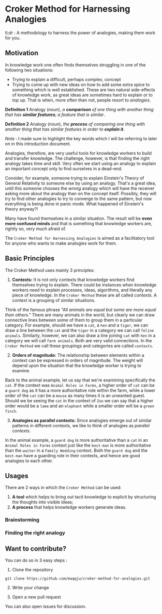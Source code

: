 # Croker Method for Harnessing Analogies
tl;dr : A methodology to harness the power of analogies, making them work for you.

## Motivation
In knowledge work one often finds themselves struggling in one of the following two situations:
  * Trying to explain a difficult, perhaps complex, concept
  * Trying to come up with new ideas on how to add some extra spice to something which is well established.
These are two natural side-effects of knowledge work, as great ideas are sometimes hard to explain or to top up. That is when, more often than not, people resort to *analogies*.

**Definition 1** Analogy (*noun*), *a **comparison** of one thing with another thing that has **similar features**; a feature that is similar*.

**Definition 2** Analogy (*noun*), *the **process** of comparing one thing with another thing that has similar features in order to **explain it***.

*Note* : I made sure to highlight the key words which I will be referring to later on in this introduction document.

Analogies, therefore, are very useful tools for knowledge workers to build and transfer knowledge. The challenge, however, is that finding the right analogy takes time and skill. Very often we start using an analogy to explain an important concept only to find ourselves in a dead-end.
 
Consider, for example, someone trying to explain Einstein's Theory of General Relativity to someone else by using an analogy. That's a great idea, until this someone chooses the *wrong* analogy which will have the receiver asking more about the analogy than on the concept itself. Possibly, they will try to find other analogies to try to converge to the same pattern, but now everything is being done in panic mode. What happened of Einstein's theory anyway?!

Many have found themselves in a similar situation. The result will be **even more confused minds** and that is something that knowledge workers are, rightly so, very much afraid of.

The ``Croker Method for Harnessing Analogies`` is aimed as a facilitatory tool for anyone who wants to make analogies work for them.

## Basic Principles

The Croker Method uses mainly 3 principles:

1. **Contexts:** It is not only contexts that knowledge workers find themselves trying to explain. There could be instances when knowledge workers need to explain processes, ideas, algorithms, and literally any piece of knowledge. In the ``Croker Method`` these are all called *contexts*. A context is a grouping of similar situations. 

  Think of the famous phrase *"All animals are equal but some are more equal than others."* There are many animals in the world, but clearly we can draw connective lines between some of them to group them in a particular category. For example, should we have a ``cat``, a ``hen`` and a ``tiger``, we can draw a line between the ``cat`` and the ``tiger`` in a category we can call ``feline animals``. Similarly, however, we can also draw a line joining ``cat`` with ``hen`` in a category we will call ``farm animals``. Both are very valid connections. In the ``Croker Method`` we call these groupings and categories are called ``contexts``.

2. **Orders of magnitude:** The relationship between elements within a context can be expressed in orders of magnitude. The weight will depend upon the situation that the knowledge worker is trying to examine.

  Back to the animal example, let us say that we're examining specifically the ``cat``. If the context was ``Animal Roles in Farms``, a higher order of ``cat`` can be a ``guard dog`` as it has a more authoritative role within the farm, while a lower order of the ``cat`` can be a ``mouse`` as many times it is an unwanted guest. Should we be seeing the ``cat`` in the context of ``Zoo`` we can say that a higher order would be a ``lama`` and an ``elephant`` while a smaller order will be a ``green finch``.

3. **Analogies as parallel contexts:** Since analogies emerge out of similar patterns in different contexts, we like to think of analogies as *parallel contexts*.

  In the animal example, a ``guard dog`` is more authoritative than a ``cat`` in an ``Animal Roles in Farms`` context just like the ``best-man`` is more authoritative than the ``waiter`` in a ``Family Wedding`` context. Both the ``guard dog`` and the ``best-man`` have a guarding role in their contexts, and hence are good analogies to each other.


## Usages

There are 2 ways in which the ``Croker Method`` can be used:

1. **A tool** which helps to bring out tacit knowledge to explicit by structuring the thoughts into visible ideas;
2. **A process** that helps knowledge workers generate ideas.


### Brainstorming
### Finding the right analogy

## Want to contribute?
You can do so in 3 easy steps :


1. Clone the repository

``git clone https://github.com/maqqju/croker-method-for-analogies.git``

2. Write your change

3. Open a new pull request


You can also open issues for discussion.

